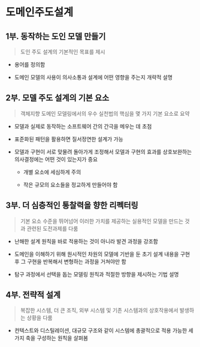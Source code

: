 # 도메인주도설계

## 1부. 동작하는 도인 모델 만들기

> 도인 주도 설계의 기본적인 목표를 제시

* 용어를 정의함

* 도메인 모델의 사용이 의사소통과 설계에 어떤 영향을 주는지 개략적 설명

## 2부. 모델 주도 설계의 기본 요소

> 객체지향 도메인 모델링에서의 우수 실천법의 핵심을 몇 가지 기본 요소로 요약

* 모델과 실제로 동작하는 소프트웨어 간의 간극을 메우는 데 초점

* 표준화된 패턴을 활용하면 질서정연한 설계가 가능

* 모델과 구현이 서로 맞물려 돌아가게 조정해서 모델과 구현의 효과를 상호보완하는 의사결정에는 어떤 것이 있는지가 중요

  * 개별 요소에 세심하게 주의

  * 작은 규모의 요소들을 정교하게 만들어야 함

## 3부. 더 심층적인 통찰력을 향한 리펙터링

> 기본 요소 수준을 뛰어넘어 이러한 가치를 제공하는 실용적인 모델을 만드는 것과 관련된 도전과제를 다룸

* 난해한 설계 원칙을 바로 적용하는 것이 아니라 발견 과정을 강조함

* 도메인을 이해하기 위해 원시적인 차원의 모델에 기반을 둔 초기 설계 내용을 구현 후 그 구현을 반복해서 변형하는 과정을 거쳐야만 함

* 탐구 과정에서 선택을 돕는 모델링 원칙과 적절한 방향을 제시하는 기법 설명

## 4부. 전략적 설계

> 복잡한 시스템, 더 큰 조직, 외부 시스템 및 기존 시스템과의 상호작용에서 발생하는 상황을 다룸

* 컨텍스트와 디스틸레이션, 대규모 구조와 같이 시스템에 총괄적으로 적용 가능한 세 가지 축을 구성하는 원칙을 살펴봄
